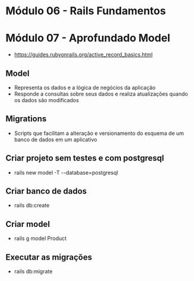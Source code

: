 # Módulo 06 - Rails Fundamentos

# Módulo 07 - Aprofundado Model

* https://guides.rubyonrails.org/active_record_basics.html

## Model 
* Representa os dados e a lógica de negócios da aplicação
* Responde a consultas sobre seus dados e realiza atualizações quando os dados são modificados

## Migrations 
* Scripts que facilitam a alteração e versionamento do esquema de um banco de dados em um aplicativo

## Criar projeto sem testes e com postgresql 
* rails new model -T --database=postgresql

## Criar banco de dados
* rails db:create

## Criar model
* rails g model Product

## Executar as migrações
* rails db:migrate